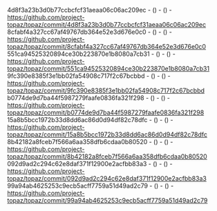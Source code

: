 4d8f3a23b3d0b77ccbcfcf31aeaa06c06ac209ec -  () -  () - https://github.com/project-topaz/topaz/commit/4d8f3a23b3d0b77ccbcfcf31aeaa06c06ac209ec
8cfabf4a327cc67af49767db364e52e3d676e0c0 -  () -  () - https://github.com/project-topaz/topaz/commit/8cfabf4a327cc67af49767db364e52e3d676e0c0
551ca94525320894ce30b223870e1b8080a7cb31 -  () -  () - https://github.com/project-topaz/topaz/commit/551ca94525320894ce30b223870e1b8080a7cb31
9fc390e8385f3e1bb02fa54908c717f2c67bcbbd -  () -  () - https://github.com/project-topaz/topaz/commit/9fc390e8385f3e1bb02fa54908c717f2c67bcbbd
b0774de9d7ba44f5987279faafe0836fa321f298 -  () -  () - https://github.com/project-topaz/topaz/commit/b0774de9d7ba44f5987279faafe0836fa321f298
15a8b5bcc1972b33d8dd6ac86d0d94df82c78dfc -  () -  () - https://github.com/project-topaz/topaz/commit/15a8b5bcc1972b33d8dd6ac86d0d94df82c78dfc
8b42182a8fceb7f566a6aa358dfb6cdaa0b80520 -  () -  () - https://github.com/project-topaz/topaz/commit/8b42182a8fceb7f566a6aa358dfb6cdaa0b80520
092d9ad2c294c62e8daf371f12900e2acfbb83a3 -  () -  () - https://github.com/project-topaz/topaz/commit/092d9ad2c294c62e8daf371f12900e2acfbb83a3
99a94ab4625253c9ecb5acff7759a51d49ad2c79 -  () -  () - https://github.com/project-topaz/topaz/commit/99a94ab4625253c9ecb5acff7759a51d49ad2c79
